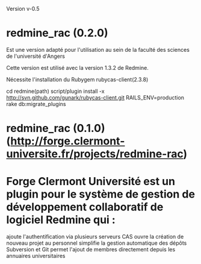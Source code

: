 Version v-0.5

# redmine_rac (0.2.0)
Est une version adapté pour l'utilisation au sein de la faculté des sciences de l'université d'Angers

Cette version est utilisé avec la version 1.3.2 de Redmine. 

Nécessite l'installation du Rubygem rubycas-client(2.3.8)

cd redmine(path)
script/plugin install -x http://svn.github.com/gunark/rubycas-client.git
RAILS_ENV=production rake db:migrate_plugins


# redmine_rac (0.1.0) (http://forge.clermont-universite.fr/projects/redmine-rac)
# Forge Clermont Université est un plugin pour le système de gestion de développement collaboratif de logiciel Redmine qui :
ajoute l'authentification via plusieurs serveurs CAS
ouvre la création de nouveau projet au personnel
simplifie la gestion automatique des dépôts Subversion et Git
permet l'ajout de membres directement depuis les annuaires universitaires
